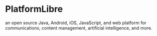 # PlatformLibre
an open source Java, Android, iOS, JavaScript, and web platform for communications, content management, artificial intelligence, and more.
